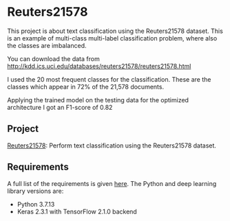 # Reuters21578

This project is about text classification using the Reuters21578 dataset. This is an example of multi-class multi-label classification problem, where also the classes are imbalanced.

You can download the data from http://kdd.ics.uci.edu/databases/reuters21578/reuters21578.html

I used the 20 most frequent classes for the classification. These are the classes which appear in 72\% of the 21,578 documents. 

Applying the trained model on the testing data for the optimized architecture I got an F1-score of 0.82


## Project
[Reuters21578](https://github.com/vgkortsas/Reuters21578/blob/master/Reuters21578_NLP.ipynb): Perform text classification using the Reuters21578 dataset.


## Requirements
A full list of the requirements is given [here](https://github.com/vgkortsas/Reuters21578/blob/master/requirements.txt). The Python and deep learning library versions are:
- Python 3.7.13
- Keras 2.3.1 with TensorFlow 2.1.0 backend







